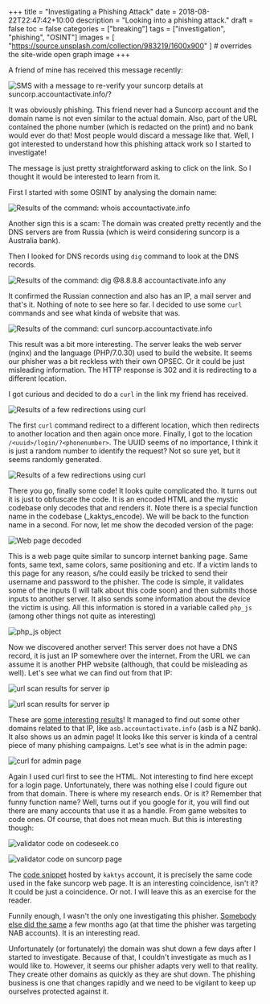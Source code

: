 +++
title = "Investigating a Phishing Attack"
date = 2018-08-22T22:47:42+10:00
description = "Looking into a phishing attack."
draft = false
toc = false
categories = ["breaking"]
tags = ["investigation", "phishing", "OSINT"]
images = [
  "https://source.unsplash.com/collection/983219/1600x900"
] # overrides the site-wide open graph image
+++

A friend of mine has received this message recently:

![SMS with a message to re-verify your suncorp details at suncorp.accountactivate.info/?<phonenumber>](/post/investigating-a-phishing-attack/images/SMS-accountactivate.png)

It was obviously phishing. This friend never had a Suncorp account and the domain name is not even similar to the actual domain. Also, part of the URL contained the phone number (which is redacted on the print) and no bank would ever do that! Most people would discard a message like that. Well, I got interested to understand how this phishing attack work so I started to investigate!

<!--more-->

The message is just pretty straightforward asking to click on the link. So I thought it would be interested to learn from it.

First I started with some OSINT by analysing the domain name:

![Results of the command: whois accountactivate.info](images/whois-accountactivate.png)

Another sign this is a scam: The domain was created pretty recently and the DNS servers are from Russia (which is weird considering suncorp is a Australia bank).

Then I looked for DNS records using `dig` command to look at the DNS records.

![Results of the command: dig @8.8.8.8 accountactivate.info any](images/dig-accountactivate.png)

It confirmed the Russian connection and also has an IP, a mail server and that's it. Nothing of note to see here so far. I decided to use some `curl` commands and see what kinda of website that was.

![Results of the command: curl suncorp.accountactivate.info](images/firstcurl-accountactivate.png)

This result was a bit more interesting. The server leaks the web server (nginx) and the language (PHP/7.0.30) used to build the website. It seems our phisher was a bit reckless with their own OPSEC. Or it could be just misleading information. The HTTP response is 302 and it is redirecting to a different location.

I got curious and decided to do a `curl` in the link my friend has received.

![Results of a few redirections using curl](images/secondcurl-headers-accountactivate.png)

The first `curl` command redirect to a different location, which then redirects to another location and then again once more. Finally, I got to the location `/<uuid>/login/?<phonenumber>`. The UUID seems of no importance, I think it is just a random number to identify the request? Not so sure yet, but it seems randomly generated.

![Results of a few redirections using curl](images/secondcurl-body-accountactivate.png)

There you go, finally some code! It looks quite complicated tho. It turns out it is just to obfuscate the code. It is an encoded HTML and the mystic codebase only decodes that and renders it. Note there is a special function name in the codebase (_kaktys_encode). We will be back to the function name in a second. For now, let me show the decoded version of the page:

![Web page decoded](images/suncorp-printscreen-accountactivate.png)

This is a web page quite similar to suncorp internet banking page. Same fonts, same text, same colors, same positioning and etc. If a victim lands to this page for any reason, s/he could easily be tricked to send their username and password to the phisher. The code is simple, it validates some of the inputs (I will talk about this code soon) and then submits those inputs to another server. It also sends some information about the device the victim is using. All this information is stored in a variable called `php_js` (among other things not quite as interesting)

![php_js object](images/php_js-accountactivate.png)

Now we discovered another server! This server does not have a DNS record, it is just an IP somewhere over the internet. From the URL we can assume it is another PHP website (although, that could be misleading as well). Let's see what we can find out from that IP:

![url scan results for server ip](images/urlscan-accountactivate.png)

![url scan results for server ip](images/urlscan-url-accountactivate.png)

These are [some interesting results](https://urlscan.io/ip/92.63.197.90)! It managed to find out some other domains related to that IP, like `asb.accountactivate.info` (asb is a NZ bank). It also shows us an admin page! It looks like this server is kinda of a central piece of many phishing campaigns. Let's see what is in the admin page:

![curl for admin page](images/upanelcurl-accountactivate.png)

Again I used curl first to see the HTML. Not interesting to find here except for a login page. Unfortunately, there was nothing else I could figure out from that domain. There is where my research ends. Or is it? Remember that funny function name? Well, turns out if you google for it, you will find out there are many accounts that use it as a handle. From game websites to code ones. Of course, that does not mean much. But this is interesting though:

![validator code on codeseek.co](images/validators-codeseek-accountactivate.png)

![validator code on suncorp page](images/validators-page-accountactivate.png)

The [code snippet](https://www.codeseek.co/kaktys/js-validators-mRXLMb) hosted by `kaktys` account, it is precisely the same code used in the fake suncorp web page. It is an interesting coincidence, isn't it? It could be just a coincidence. Or not. I will leave this as an exercise for the reader.

Funnily enough, I wasn't the only one investigating this phisher. [Somebody else did the same](https://isc.sans.edu/forums/diary/A+Phishers+View+of+Phishing+UAdmin+27+Phishing+Control+Panel/23543/) a few months ago (at that time the phisher was targeting NAB accounts). It is an interesting read.

Unfortunately (or fortunately) the domain was shut down a few days after I started to investigate. Because of that, I couldn't investigate as much as I would like to. However, it seems our phisher adapts very well to that reality. They create other domains as quickly as they are shut down. The phishing business is one that changes rapidly and we need to be vigilant to keep up ourselves protected against it.